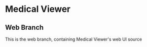 Medical Viewer
==============

Web Branch
----------


This is the web branch, containing Medical Viewer's web UI source
